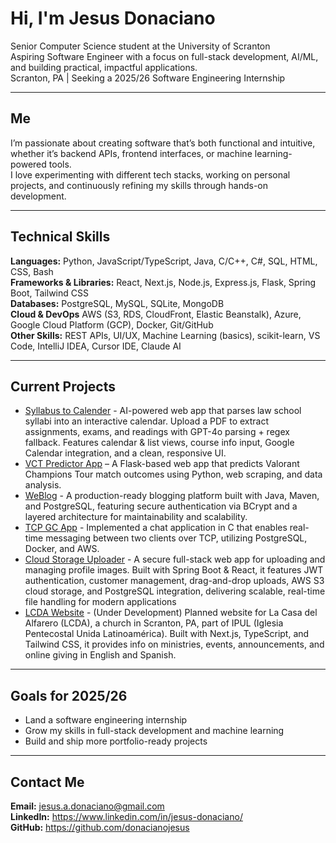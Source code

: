# Hi, I'm Jesus Donaciano
Senior Computer Science student at the University of Scranton  
Aspiring Software Engineer with a focus on full-stack development, AI/ML, and building practical, impactful applications.  
Scranton, PA | Seeking a 2025/26 Software Engineering Internship  

---

## Me
I’m passionate about creating software that’s both functional and intuitive, whether it’s backend APIs, frontend interfaces, or machine learning-powered tools.  
I love experimenting with different tech stacks, working on personal projects, and continuously refining my skills through hands-on development.  

---

## Technical Skills
**Languages:** Python, JavaScript/TypeScript, Java, C/C++, C#, SQL, HTML, CSS, Bash  
**Frameworks & Libraries:** React, Next.js, Node.js, Express.js, Flask, Spring Boot, Tailwind CSS  
**Databases:** PostgreSQL, MySQL, SQLite, MongoDB  
**Cloud & DevOps** AWS (S3, RDS, CloudFront, Elastic Beanstalk), Azure, Google Cloud Platform (GCP), Docker, Git/GitHub  
**Other Skills:** REST APIs, UI/UX, Machine Learning (basics), scikit-learn, VS Code, IntelliJ IDEA, Cursor IDE, Claude AI  

---

## Current Projects

- [Syllabus to Calender](https://github.com/donacianojesus/Syllabus-to-Calendar) - AI-powered web app that parses law school syllabi into an interactive calendar. Upload a PDF to extract assignments, exams, and readings with GPT-4o parsing + regex fallback. Features calendar & list views, course info input, Google Calendar integration, and a clean, responsive UI.
- [VCT Predictor App](https://github.com/donacianojesus/VCTPredictorAPP) – A Flask-based web app that predicts Valorant Champions Tour match outcomes using Python, web scraping, and data analysis.  
- [WeBlog](https://github.com/donacianojesus/WeBlog) - A production-ready blogging platform built with Java, Maven, and PostgreSQL, featuring secure authentication via BCrypt and a layered architecture for maintainability and scalability.
- [TCP GC App](https://github.com/donacianojesus/client_server_gc) - Implemented a chat application in C that enables real-time messaging between two clients over TCP, utilizing PostgreSQL, Docker, and AWS.
- [Cloud Storage Uploader](https://github.com/donacianojesus/File-Upload-Application) - A secure full-stack web app for uploading and managing profile images. Built with Spring Boot & React, it features JWT authentication, customer management, drag-and-drop uploads, AWS S3 cloud storage, and PostgreSQL integration, delivering scalable, real-time file handling for modern applications
- [LCDA Website](https://github.com/donacianojesus/LCDA-website) - (Under Development) Planned website for La Casa del Alfarero (LCDA), a church in Scranton, PA, part of IPUL (Iglesia Pentecostal Unida Latinoamérica). Built with Next.js, TypeScript, and Tailwind CSS, it provides info on ministries, events, announcements, and online giving in English and Spanish.
---

## Goals for 2025/26
- Land a software engineering internship  
- Grow my skills in full-stack development and machine learning  
- Build and ship more portfolio-ready projects  

---

## Contact Me
**Email:** jesus.a.donaciano@gmail.com  
**LinkedIn:** https://www.linkedin.com/in/jesus-donaciano/   
**GitHub:** https://github.com/donacianojesus
